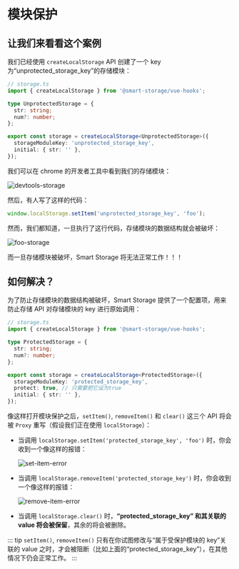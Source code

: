 # 模块保护

## 让我们来看看这个案例

我们已经使用 `createLocalStorage` API 创建了一个 key 为“unprotected_storage_key”的存储模块：

```ts
// storage.ts
import { createLocalStorage } from '@smart-storage/vue-hooks';

type UnprotectedStorage = {
  str: string;
  num?: number;
};

export const storage = createLocalStorage<UnprotectedStorage>({
  storageModuleKey: 'unprotected_storage_key',
  initial: { str: '' },
});
```

我们可以在 chrome 的开发者工具中看到我们的存储模块：

![devtools-storage](~@imgs/advanced/module-protect/origin-storage.jpg)

然后，有人写了这样的代码：

```ts
window.localStorage.setItem('unprotected_storage_key', 'foo');
```

然而，我们都知道，一旦执行了这行代码，存储模块的数据结构就会被破坏：

![foo-storage](~@imgs/advanced/module-protect/foo-storage.jpg)

而一旦存储模块被破坏，Smart Storage 将无法正常工作！！！

## 如何解决？

为了防止存储模块的数据结构被破坏，Smart Storage 提供了一个配置项，用来防止存储 API 对存储模块的 key 进行原始调用：

```ts
// storage.ts
import { createLocalStorage } from '@smart-storage/vue-hooks';

type ProtectedStorage = {
  str: string;
  num?: number;
};

export const storage = createLocalStorage<ProtectedStorage>({
  storageModuleKey: 'protected_storage_key',
  protect: true, // 只需要把它设为true
  initial: { str: '' },
});
```

像这样打开模块保护之后，`setItem()`, `removeItem()` 和 `clear()` 这三个 API 将会被 `Proxy` 重写（假设我们正在使用 `localStorage`）：

- 当调用 `localStorage.setItem('protected_storage_key', 'foo')` 时，你会收到一个像这样的报错：

  ![set-item-error](~@imgs/advanced/module-protect/set-item-error.png)

- 当调用 `localStorage.removeItem('protected_storage_key')` 时，你会收到一个像这样的报错：

  ![remove-item-error](~@imgs/advanced/module-protect/remove-item-error.png)

- 当调用 `localStorage.clear()` 时，**“protected_storage_key” 和其关联的 value 将会被保留**，其余的将会被删除。

::: tip
`setItem()`, `removeItem()` 只有在你试图修改与“属于受保护模块的 key”关联的 value 之时，才会被阻断（比如上面的“protected_storage_key”），在其他情况下仍会正常工作。
:::
